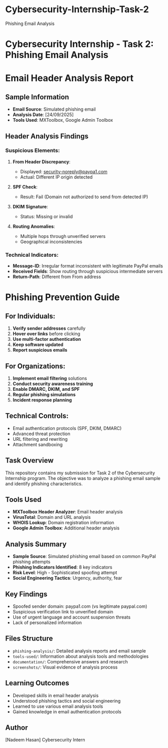 # Cybersecurity-Internship-Task-2
Phishing Email Analysis


# Cybersecurity Internship - Task 2: Phishing Email Analysis

# Email Header Analysis Report

## Sample Information
- **Email Source**: Simulated phishing email
- **Analysis Date**: [24/09/2025]
- **Tools Used**: MXToolbox, Google Admin Toolbox

## Header Analysis Findings

### Suspicious Elements:
1. **From Header Discrepancy**: 
   - Displayed: security-noreply@paypa1.com
   - Actual: Different IP origin detected

2. **SPF Check**: 
   - Result: Fail (Domain not authorized to send from detected IP)

3. **DKIM Signature**: 
   - Status: Missing or invalid

4. **Routing Anomalies**: 
   - Multiple hops through unverified servers
   - Geographical inconsistencies

### Technical Indicators:
- **Message-ID**: Irregular format inconsistent with legitimate PayPal emails
- **Received Fields**: Show routing through suspicious intermediate servers
- **Return-Path**: Different from From address


# Phishing Prevention Guide

## For Individuals:
1. **Verify sender addresses** carefully
2. **Hover over links** before clicking
3. **Use multi-factor authentication**
4. **Keep software updated**
5. **Report suspicious emails**

## For Organizations:
1. **Implement email filtering** solutions
2. **Conduct security awareness training**
3. **Enable DMARC, DKIM, and SPF**
4. **Regular phishing simulations**
5. **Incident response planning**

## Technical Controls:
- Email authentication protocols (SPF, DKIM, DMARC)
- Advanced threat protection
- URL filtering and rewriting
- Attachment sandboxing

## Task Overview
This repository contains my submission for Task 2 of the Cybersecurity Internship program. The objective was to analyze a phishing email sample and identify phishing characteristics.

## Tools Used
- **MXToolbox Header Analyzer**: Email header analysis
- **VirusTotal**: Domain and URL analysis
- **WHOIS Lookup**: Domain registration information
- **Google Admin Toolbox**: Additional header analysis

## Analysis Summary
- **Sample Source**: Simulated phishing email based on common PayPal phishing attempts
- **Phishing Indicators Identified**: 8 key indicators
- **Risk Level**: High - Sophisticated spoofing attempt
- **Social Engineering Tactics**: Urgency, authority, fear

## Key Findings
- Spoofed sender domain: paypa1.com (vs legitimate paypal.com)
- Suspicious verification link to unverified domain
- Use of urgent language and account suspension threats
- Lack of personalized information

## Files Structure
- `phishing-analysis/`: Detailed analysis reports and email sample
- `tools-used/`: Information about analysis tools and methodologies
- `documentation/`: Comprehensive answers and research
- `screenshots/`: Visual evidence of analysis process

## Learning Outcomes
- Developed skills in email header analysis
- Understood phishing tactics and social engineering
- Learned to use various email analysis tools
- Gained knowledge in email authentication protocols

## Author
[Nadeem Hasan]
Cybersecurity Intern
